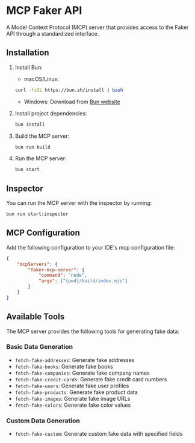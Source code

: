 # MCP Faker API

A Model Context Protocol (MCP) server that provides access to the Faker API through a standardized interface.

## Installation

1. Install Bun:
   - macOS/Linux:
   ```bash
   curl -fsSL https://bun.sh/install | bash
   ```
   - Windows: Download from [Bun website](https://bun.sh/docs/installation)

2. Install project dependencies:
   ```bash
   bun install
   ```

3. Build the MCP server:
   ```bash
   bun run build
   ```

4. Run the MCP server:
   ```bash
   bun start
   ```

## Inspector

You can run the MCP server with the inspector by running:

```bash
bun run start:inspector
```

## MCP Configuration

Add the following configuration to your IDE's mcp configuration file:

```json
{
	"mcpServers": {
		"faker-mcp-server": {
			"command": "node",
			"args": ["{pwd}/build/index.mjs"]
		}
	}
}
```

## Available Tools

The MCP server provides the following tools for generating fake data:

### Basic Data Generation

- `fetch-fake-addresses`: Generate fake addresses
- `fetch-fake-books`: Generate fake books
- `fetch-fake-companies`: Generate fake company names
- `fetch-fake-credit-cards`: Generate fake credit card numbers
- `fetch-fake-users`: Generate fake user profiles
- `fetch-fake-products`: Generate fake product data
- `fetch-fake-images`: Generate fake image URLs
- `fetch-fake-colors`: Generate fake color values

### Custom Data Generation

- `fetch-fake-custom`: Generate custom fake data with specified fields

